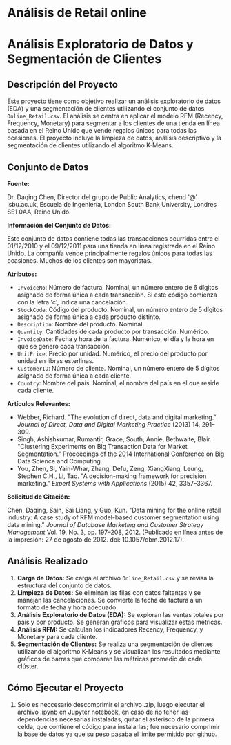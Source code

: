 # Análisis de Retail online

# Análisis Exploratorio de Datos y Segmentación de Clientes

## Descripción del Proyecto

Este proyecto tiene como objetivo realizar un análisis exploratorio de datos (EDA) y una segmentación de clientes utilizando el conjunto de datos `Online_Retail.csv`. El análisis se centra en aplicar el modelo RFM (Recency, Frequency, Monetary) para segmentar a los clientes de una tienda en línea basada en el Reino Unido que vende regalos únicos para todas las ocasiones. El proyecto incluye la limpieza de datos, análisis descriptivo y la segmentación de clientes utilizando el algoritmo K-Means.

## Conjunto de Datos

**Fuente:**

Dr. Daqing Chen, Director del grupo de Public Analytics, chend '@' lsbu.ac.uk, Escuela de Ingeniería, London South Bank University, Londres SE1 0AA, Reino Unido.

**Información del Conjunto de Datos:**

Este conjunto de datos contiene todas las transacciones ocurridas entre el 01/12/2010 y el 09/12/2011 para una tienda en línea registrada en el Reino Unido. La compañía vende principalmente regalos únicos para todas las ocasiones. Muchos de los clientes son mayoristas.

**Atributos:**

- `InvoiceNo`: Número de factura. Nominal, un número entero de 6 dígitos asignado de forma única a cada transacción. Si este código comienza con la letra 'c', indica una cancelación.
- `StockCode`: Código del producto. Nominal, un número entero de 5 dígitos asignado de forma única a cada producto distinto.
- `Description`: Nombre del producto. Nominal.
- `Quantity`: Cantidades de cada producto por transacción. Numérico.
- `InvoiceDate`: Fecha y hora de la factura. Numérico, el día y la hora en que se generó cada transacción.
- `UnitPrice`: Precio por unidad. Numérico, el precio del producto por unidad en libras esterlinas.
- `CustomerID`: Número de cliente. Nominal, un número entero de 5 dígitos asignado de forma única a cada cliente.
- `Country`: Nombre del país. Nominal, el nombre del país en el que reside cada cliente.

**Artículos Relevantes:**

- Webber, Richard. "The evolution of direct, data and digital marketing." _Journal of Direct, Data and Digital Marketing Practice_ (2013) 14, 291–309.
- Singh, Ashishkumar, Rumantir, Grace, South, Annie, Bethwaite, Blair. "Clustering Experiments on Big Transaction Data for Market Segmentation." Proceedings of the 2014 International Conference on Big Data Science and Computing.
- You, Zhen, Si, Yain-Whar, Zhang, Defu, Zeng, XiangXiang, Leung, Stephen C.H., Li, Tao. "A decision-making framework for precision marketing." _Expert Systems with Applications_ (2015) 42, 3357–3367.

**Solicitud de Citación:**

Chen, Daqing, Sain, Sai Liang, y Guo, Kun. "Data mining for the online retail industry: A case study of RFM model-based customer segmentation using data mining." _Journal of Database Marketing and Customer Strategy Management_ Vol. 19, No. 3, pp. 197–208, 2012. (Publicado en línea antes de la impresión: 27 de agosto de 2012. doi: 10.1057/dbm.2012.17).

## Análisis Realizado

1. **Carga de Datos:** Se carga el archivo `Online_Retail.csv` y se revisa la estructura del conjunto de datos.
2. **Limpieza de Datos:** Se eliminan las filas con datos faltantes y se manejan las cancelaciones. Se convierte la fecha de factura a un formato de fecha y hora adecuado.
3. **Análisis Exploratorio de Datos (EDA):** Se exploran las ventas totales por país y por producto. Se generan gráficos para visualizar estas métricas.
4. **Análisis RFM:** Se calculan los indicadores Recency, Frequency, y Monetary para cada cliente.
5. **Segmentación de Clientes:** Se realiza una segmentación de clientes utilizando el algoritmo K-Means y se visualizan los resultados mediante gráficos de barras que comparan las métricas promedio de cada clúster.

## Cómo Ejecutar el Proyecto

1.  Solo es neccesario descomprimir el archivo .zip, luego ejecutar el archivo .ipynb en Jupyter notebook, en caso de no tener las dependencias necesarias instaladas, quitar el asterisco de la primera celda, que contiene el código para instalarlas; fue necesario comprimir la base de datos ya que su peso pasaba el limite permitido por github.
    
    

